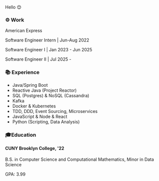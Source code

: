Hello 😊

### ⚙️ Work
American Express 

Software Engineer Intern | Jun-Aug 2022 

Software Engineer I | Jan 2023 - Jun 2025

Software Engineer II | Jul 2025 - 

### 📚 Experience

- Java/Spring Boot
- Reactive Java (Project Reactor)
- SQL (Postgres) & NoSQL (Cassandra)
- Kafka
- Docker & Kubernetes
- TDD, DDD, Event Sourcing, Microservices
- JavaScript & Node & React
- Python (Scripting, Data Analysis)

### 🎓Education 
#### CUNY Brooklyn College, '22
B.S. in Computer Science and Computational Mathematics,
Minor in Data Science

GPA: 3.99

<!--
**Mordyfier/Mordyfier** is a ✨ _special_ ✨ repository because its `README.md` (this file) appears on your GitHub profile.

Here are some ideas to get you started:

- 🔭 I’m currently working on ...
- 🌱 I’m currently learning ...
- 👯 I’m looking to collaborate on ...
- 🤔 I’m looking for help with ...
- 💬 Ask me about ...
- 📫 How to reach me: ...
- 😄 Pronouns: ...
- ⚡ Fun fact: ...
-->
